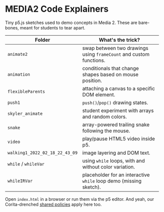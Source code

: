 # MEDIA2 Code Explainers

Tiny p5.js sketches used to demo concepts in Media 2. These are bare-bones, meant for students to tear apart.

| Folder | What's the trick? |
| --- | --- |
| `animate2` | swap between two drawings using `frameCount` and custom functions. |
| `animation` | conditionals that change shapes based on mouse position. |
| `flexibleParents` | attaching a canvas to a specific DOM element. |
| `push1` | `push()`/`pop()` drawing states. |
| `skyler_animate` | student experiment with arrays and random colors. |
| `snake` | array-powered trailing snake following the mouse. |
| `video` | play/pause HTML5 video inside p5. |
| `walking1_2022_02_18_22_43_09` | image layering and DOM text. |
| `while` / `whileVar` | using `while` loops, with and without color variation. |
| `whileIRVar` | placeholder for an interactive `while` loop demo (missing sketch). |

Open `index.html` in a browser or run them via the p5 editor.
And yeah, our Corita-drenched [shared policies](../../shared/policies) apply here too.
